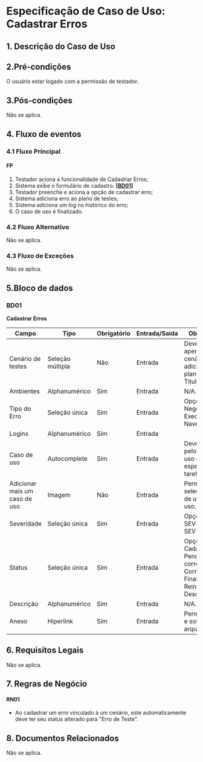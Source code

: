 # Especificação de Caso de Uso: Cadastrar Erros

## 1. Descrição do Caso de Uso

## 2.Pré-condições
O usuário estar logado com a permissão de testador.

## 3.Pós-condições
Não se aplica.

## 4. Fluxo de eventos
### 4.1 Fluxo Principal

#### FP
1. Testador aciona a funcionalidade de Cadastrar Erros;
1. Sistema exibe o formulário de cadastro. **[[BD01](#bd01)]**
1. Testador preenche e aciona a opção de cadastrar erro;
1. Sistema adiciona erro ao plano de testes;
1. Sistema adiciona um log no histórico do erro;
1. O caso de uso é finalizado.

### 4.2 Fluxo Alternativo
Não se aplica.

### 4.3 Fluxo de Exceções
Não se aplica.

## 5.Bloco de dados
### BD01
**Cadastrar Erros**

| Campo                      | Tipo            | Obrigatório | Entrada/Saida | Observações |
|----------------------------|-----------------|-------------|---------------|-------------|
| Cenário de testes          | Seleção múltipla| Não         | Entrada       | Deve exibir apenas os cenários adicionados ao plano. Formato: Titulo - Código|
| Ambientes                  | Alphanumérico   | Sim         | Entrada       | N/A.|
| Tipo do Erro               | Seleção única   | Sim         | Entrada       | Opções: Visual, Negócio, Execução, Navegação |
| Logins                     | Alphanumérico   | Sim         | Entrada       | |
| Caso de uso                | Autocomplete    | Sim         | Entrada       | Deve filtrar pelos casos de uso do sistema específico da tarefa. |
| Adicionar mais um caso de uso| Imagem          | Não         | Entrada       | Permite a seleção de mais de um caso de uso. |
| Severidade                 | Seleção única   | Sim         | Entrada       | Opções: SEV-1, SEV-2, SEV-3, SEV-4.|
| Status                     | Seleção única   | Sim         | Entrada       | Opções: Cadastrado, Pendente, Em correção, Corrigido, Finalizado, Reincidente, Desconsiderado. |
| Descrição                  | Alphanumérico   | Sim         | Entrada       | N/A. |
| Anexo                      | Hiperlink       | Sim         | Entrada       | Permite arrastar e soltar arquivos.|

## 6. Requisitos Legais
Não se aplica.

## 7. Regras de Negócio

#### RN01
- Ao cadastrar um erro vinculado à um cenário, este automaticamente deve ter seu status alterado para "Erro de Teste".

## 8. Documentos Relacionados
Não se aplica.
